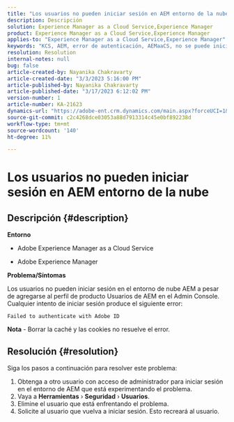 ```yaml
---
title: "Los usuarios no pueden iniciar sesión en AEM entorno de la nube"
description: Descripción
solution: Experience Manager as a Cloud Service,Experience Manager
product: Experience Manager as a Cloud Service,Experience Manager
applies-to: "Experience Manager as a Cloud Service,Experience Manager"
keywords: "KCS, AEM, error de autenticación, AEMaaCS, no se puede iniciar sesión en AEM nube, AEM usuarios, Admin Console"
resolution: Resolution
internal-notes: null
bug: false
article-created-by: Nayanika Chakravarty
article-created-date: "3/3/2023 5:16:00 PM"
article-published-by: Nayanika Chakravarty
article-published-date: "3/17/2023 6:12:02 PM"
version-number: 1
article-number: KA-21623
dynamics-url: "https://adobe-ent.crm.dynamics.com/main.aspx?forceUCI=1&pagetype=entityrecord&etn=knowledgearticle&id=4ff4b70d-e7b9-ed11-83fe-6045bd0067ea"
source-git-commit: c2c4268dce03053a88d7913314c45e0bf892238d
workflow-type: tm+mt
source-wordcount: '140'
ht-degree: 11%

---
```


# Los usuarios no pueden iniciar sesión en AEM entorno de la nube

## Descripción {#description}


<b>Entorno</b>

- Adobe Experience Manager as a Cloud Service

- Adobe Experience Manager

<b>Problema/Síntomas</b>

Los usuarios no pueden iniciar sesión en el entorno de nube AEM a pesar de agregarse al perfil de producto Usuarios de AEM en el Admin Console. Cualquier intento de iniciar sesión produce el siguiente error:


```
Failed to authenticate with Adobe ID
```


<b>Nota</b> - Borrar la caché y las cookies no resuelve el error.


## Resolución {#resolution}


Siga los pasos a continuación para resolver este problema:

1. Obtenga a otro usuario con acceso de administrador para iniciar sesión en el entorno de AEM que está experimentando el problema.
2. Vaya a <b>Herramientas</b> › <b>Seguridad</b> › <b>Usuarios</b>.
3. Elimine el usuario que está enfrentando el problema.
4. Solicite al usuario que vuelva a iniciar sesión. Esto recreará al usuario.

